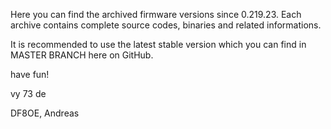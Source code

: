 Here you can find the archived firmware versions since 0.219.23.
Each archive contains complete source codes, binaries and related
informations.

It is recommended to use the latest stable version which you can
find in MASTER BRANCH here on GitHub.

have fun!

vy 73 de

DF8OE, Andreas